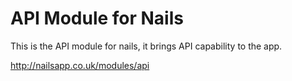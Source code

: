 # API Module for Nails

This is the API module for nails, it brings API capability to the app.

http://nailsapp.co.uk/modules/api